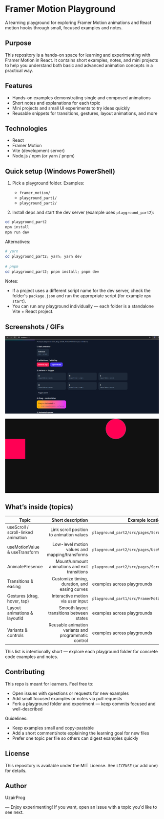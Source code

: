 # Framer Motion Playground

A learning playground for exploring Framer Motion animations and React motion hooks through small, focused examples and notes.

## Purpose

This repository is a hands-on space for learning and experimenting with Framer Motion in React. It contains short examples, notes, and mini projects to help you understand both basic and advanced animation concepts in a practical way.

## Features

- Hands-on examples demonstrating single and composed animations
- Short notes and explanations for each topic
- Mini projects and small UI experiments to try ideas quickly
- Reusable snippets for transitions, gestures, layout animations, and more

## Technologies

- React
- Framer Motion
- Vite (development server)
- Node.js / npm (or yarn / pnpm)

## Quick setup (Windows PowerShell)

1. Pick a playground folder. Examples:

   - `framer_motion/`
   - `playground_part1/`
   - `playground_part2/`

2. Install deps and start the dev server (example uses `playground_part2`):

```powershell
cd playground_part2
npm install
npm run dev
```

Alternatives:

```powershell
# yarn
cd playground_part2; yarn; yarn dev

# pnpm
cd playground_part2; pnpm install; pnpm dev
```

Notes:

- If a project uses a different script name for the dev server, check the folder's `package.json` and run the appropriate script (for example `npm start`).
- You can run any playground individually — each folder is a standalone Vite + React project.

## Screenshots / GIFs

![Playground Screenshot](./framer_motion/screenshots/playground.png)

![Playground Gif](./framer_motion/screenshots/basicAnimation.gif)

## What’s inside (topics)

| Topic | Short description | Example location |
|---|---:|---|
| useScroll / scroll-linked animation | Link scroll position to animation values | `playground_part2/src/pages/ScrollView.jsx` |
| useMotionValue & useTransform | Low-level motion values and mapping/transforms | `playground_part2/src/pages/UseMotionTransform.jsx` |
| AnimatePresence | Mount/unmount animations and exit transitions | `playground_part2/src/pages/Scroll.jsx` |
| Transitions & easing | Customize timing, duration, and easing curves | examples across playgrounds |
| Gestures (drag, hover, tap) | Interactive motion via user input | `playground_part1/src/FramerMotion1.jsx` |
| Layout animations & layoutId | Smooth layout transitions between states | examples across playgrounds |
| Variants & controls | Reusable animation variants and programmatic control | examples across playgrounds |

This list is intentionally short — explore each playground folder for concrete code examples and notes.

## Contributing

This repo is meant for learners. Feel free to:

- Open issues with questions or requests for new examples
- Add small focused examples or notes via pull requests
- Fork a playground folder and experiment — keep commits focused and well-described

Guidelines:

- Keep examples small and copy-pastable
- Add a short comment/note explaining the learning goal for new files
- Prefer one topic per file so others can digest examples quickly

## License

This repository is available under the MIT License. See `LICENSE` (or add one) for details.

## Author

UzairProg

— Enjoy experimenting! If you want, open an issue with a topic you'd like to see next.
